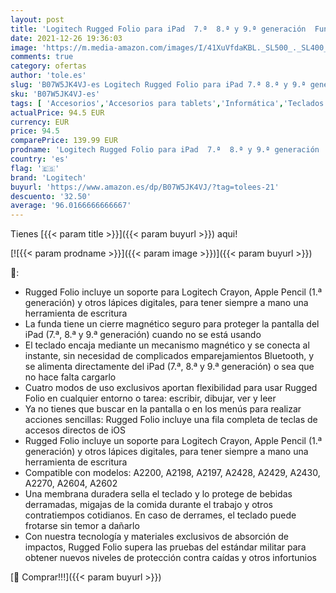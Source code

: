 ```yaml
---
layout: post
title: 'Logitech Rugged Folio para iPad  7.ª  8.ª y 9.ª generación  Funda con teclado protectora con Smart Connector y teclado a prueba de salpicaduras  Disposición QWERTY Español - Negro'
date: 2021-12-26 19:36:03
image: 'https://m.media-amazon.com/images/I/41XuVfdaKBL._SL500_._SL400_.jpg'
comments: true
category: ofertas
author: 'tole.es'
slug: 'B07W5JK4VJ-es Logitech Rugged Folio para iPad 7.ª 8.ª y 9.ª generación...'
sku: 'B07W5JK4VJ-es'
tags: [ 'Accesorios','Accesorios para tablets','Informática','Teclados para tablets','ipad','logitech', ]
actualPrice: 94.5 EUR
currency: EUR
price: 94.5
comparePrice: 139.99 EUR
prodname: 'Logitech Rugged Folio para iPad  7.ª  8.ª y 9.ª generación  Funda con teclado protectora con Smart Connector y teclado a prueba de salpicaduras  Disposición QWERTY Español - Negro'
country: 'es'
flag: '🇪🇸'
brand: 'Logitech'
buyurl: 'https://www.amazon.es/dp/B07W5JK4VJ/?tag=tolees-21'
descuento: '32.50'
average: '96.0166666666667'
---
```


Tienes [{{< param title >}}]({{< param buyurl >}}) aqui!

[![{{< param prodname >}}]({{< param image >}})]({{< param buyurl >}})

🔎:

- Rugged Folio incluye un soporte para Logitech Crayon, Apple Pencil (1.ª generación) y otros lápices digitales, para tener siempre a mano una herramienta de escritura
- La funda tiene un cierre magnético seguro para proteger la pantalla del iPad (7.ª, 8.ª y 9.ª generación) cuando no se está usando
- El teclado encaja mediante un mecanismo magnético y se conecta al instante, sin necesidad de complicados emparejamientos Bluetooth, y se alimenta directamente del iPad (7.ª, 8.ª y 9.ª generación) o sea que no hace falta cargarlo
- Cuatro modos de uso exclusivos aportan flexibilidad para usar Rugged Folio en cualquier entorno o tarea: escribir, dibujar, ver y leer
- Ya no tienes que buscar en la pantalla o en los menús para realizar acciones sencillas: Rugged Folio incluye una fila completa de teclas de accesos directos de iOS
- Rugged Folio incluye un soporte para Logitech Crayon, Apple Pencil (1.ª generación) y otros lápices digitales, para tener siempre a mano una herramienta de escritura
- Compatible con modelos: A2200, A2198, A2197, A2428, A2429, A2430, A2270, A2604, A2602
- Una membrana duradera sella el teclado y lo protege de bebidas derramadas, migajas de la comida durante el trabajo y otros contratiempos cotidianos. En caso de derrames, el teclado puede frotarse sin temor a dañarlo
- Con nuestra tecnología y materiales exclusivos de absorción de impactos, Rugged Folio supera las pruebas del estándar militar para obtener nuevos niveles de protección contra caídas y otros infortunios

[🛒 Comprar!!!]({{< param buyurl >}})
